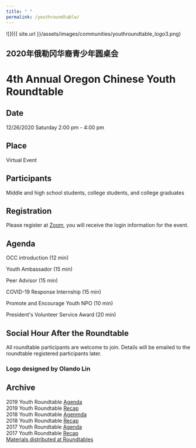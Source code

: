 ```yaml
---
title: " "
permalink: /youthroundtable/
---
```


![]({{ site.url }}/assets/images/communities/youthroundtable_logo3.png)

## 2020年俄勒冈华裔青少年圆桌会
# 4th Annual Oregon Chinese Youth Roundtable

## Date
12/26/2020 Saturday 2:00 pm - 4:00 pm

## Place
Virtual Event

## Participants

Middle and high school students, college students, and college graduates

## Registration

Please register at [Zoom](https://us02web.zoom.us/meeting/register/tZUof--uqT4tG9cdBi4M8RH_p_c1wY0QVrMZ), you will receive the login information for the event.

## Agenda

OCC introduction (12 min)

Youth Ambassador (15 min)

Peer Advisor  (15 min)

COVID-19 Response Internship (15 min)

Promote and Encourage Youth NPO (10 min)

President's Volunteer Service Award (20 min)

## Social Hour After the Roundtable

All roundtable participants are welcome to join. Details will be emailed to the roundtable registered participants later.


### Logo designed by Olando Lin

## Archive

2019 Youth Roundtable [Agenda](/assets/pdf/youth-roundtable-2019.pdf)  
2019 Youth Roundtable [Recap](http://pdxchinese.org/youth-roundtable-2019-recap/)  
2018 Youth Roundtable [Agenmda](/assets/pdf/youth-roundtable-2018.pdf)  
2018 Youth Roundtable [Recap](http://pdxchinese.org/youth-roundtable-2018-recap/)  
2017 Youth Roundtable [Agenda](/assets/pdf/youth-roundtable-2017.pdf)  
2017 Youth Roundtable [Recap](http://pdxchinese.org/youth-roundtable-2017-recap/)  
[Materials distributed at Roundtables](http://pdxchinese.org/resources/benefits_resources/roundtable/)
